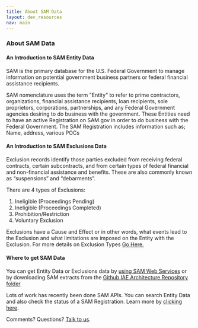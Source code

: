 ```yaml
---
title: About SAM Data
layout: dev_resources
nav: main
---
```

### About SAM Data

#### An Introduction to SAM Entity Data

SAM is the primary database for the U.S. Federal Government to manage information on potential government business partners or federal financial assistance recipients. 

SAM nomenclature uses the term "Entity" to refer to prime contractors, organizations, financial assistance recipients, loan recipients, sole proprietors, corporations, partnerships, and any Federal Government agencies desiring to do business with the government. 
These Entities need to have an active Registration on SAM.gov in order to do business with the Federal Government.
The SAM Registration includes information such as; Name, address, various POCs

#### An Introduction to SAM Exclusions Data

Exclusion records identify those parties excluded from receiving federal contracts, certain subcontracts, and from certain types of federal financial and non-financial assistance and benefits. These are also commonly known as “suspensions” and “debarments”.

There are 4 types of Exclusions:

1. Ineligible (Proceedings Pending)
2. Ineligible (Proceedings Completed)
3. Prohibition/Restriction
4. Voluntary Exclusion


Exclusions have a Cause and Effect or in other words, what events lead to the Exclusion and what limitations are imposed on the Entity with the Exclusion. For more details on Exclusion Types [Go Here.](https://www.sam.gov/portal/SAM/?navigationalstate=JBPNS_rO0ABXdcACJqYXZheC5mYWNlcy5wb3J0bGV0YnJpZGdlLlNUQVRFX0lEAAAAAQApdmlldzpjYjYyZGNkNS1kNTc4LTRmZDUtYjgyMi02MzVkZWFiOWQ5ZWQAB19fRU9GX18*&portal:componentId=8ed96f1b-09ff-48fe-aadf-71d9e89e497e&interactionstate=JBPNS_rO0ABXc5ABBfanNmQnJpZGdlVmlld0lkAAAAAQAYL2pzZi9oZWxwL3NhbUhlbHBOYXYuanNwAAdfX0VPRl9f&portal:type=action##11)

#### Where to get SAM Data

You can get Entity Data or Exclusions data by [using SAM Web Services](Using_SAM_web_services.html) or by downloading SAM extracts from the [Github IAE Architecture Repository folder](https://github.com/GSA/IAE-Architecture/tree/master/as-is/tech-docs/SAM/Sample%20Extract%20Files)

Lots of work has recently been done SAM APIs. You can search Entity Data and also check the status of a SAM Registration. Learn more by [clicking here](https://gsa.github.io/sam_api/sam/).<br>

Comments? Questions?  [Talk to us](https://github.com/GSA/IAE-Transparency-Space/issues).
